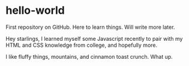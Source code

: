# hello-world
First repository on GitHub. Here to learn things. Will write more later.

Hey starlings, I learned myself some Javascript recently to pair with my HTML and CSS knowledge from college, and hopefully more.

I like fluffy things, mountains, and cinnamon toast crunch. What up.

